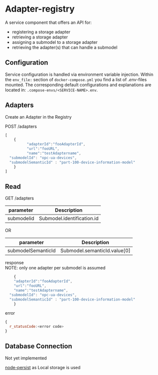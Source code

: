 # Adapter-registry

A service component that offers an API for:
 - registering a storage adapter
 - retrieving a storage adapter
 - assigning a submodel to a storage adapter
 - retrieving the adapter(s) that can  handle a submodel

## Configuration
Service configuration is handled via environment variable injection. Within the `env_file:` section of `docker-compose.yml` you find a list of _.env_-files mounted. The corresponding default configurations and explanations are located in: `.compose-envs/<SERVICE-NAME>.env`.


## Adapters
Create an Adapter in the Registry


POST /adapters

```javascript
[
    {
          "adapterId":"fooAdapterId",
          "url":"fooURL",
          "name":"testAdaptername",
  "submodelId": "opc-ua-devices",
  "submodelSemanticId" : "part-100-device-information-model"
    }
]
```



## Read


GET /adapters

|   parameter         |      Description                 |
|   :-------:         | :-------------------:            |
|   submodelid        |  Submodel.identification.id      |

OR

|   parameter         |      Description                 |
|   :-------:         | :-------------------:            |
|  submodelSemanticId |  Submodel.semanticId.value[0]    |


response </br>
NOTE: only one adapter per submodel is assumed
```javascript
    {
    "adapterId":"fooAdapterId",
    "url":"fooURL",
    "name":"testAdaptername",
  "submodelId": "opc-ua-devices",
  "submodelSemanticId" : "part-100-device-information-model"
    }
```

error
```javascript
{
  r_statusCode:<error code>
}
```

## Database Connection

Not yet implemented

[node-persist](https://www.npmjs.com/package/node-persist) as Local storage is used

